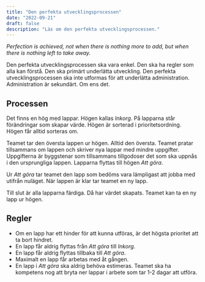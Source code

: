 ```yaml
---
title: "Den perfekta utvecklingsprocessen"
date: "2022-09-21"
draft: false
description: "Läs om den perfekta utvecklingsprocessen."
---
```


_Perfection is achieved, not when there is nothing more to add, but when there is nothing left to take away._

Den perfekta utvecklingsprocessen ska vara enkel.
Den ska ha regler som alla kan förstå.
Den ska primärt underlätta utveckling.
Den perfekta utvecklingsprocessen ska inte utformas för att underlätta administration.
Administration är sekundärt. Om ens det.

## Processen

Det finns en hög med lappar.
Högen kallas _Inkorg_.
På lapparna står förändringar som skapar värde.
Högen är sorterad i prioritetsordning.
Högen får alltid sorteras om.

Teamet tar den översta lappen ur högen.
Alltid den översta.
Teamet pratar tillsammans om lappen och skriver nya lappar med mindre uppgifter.
Uppgifterna är byggstenar som tillsammans tillgodoser det som ska uppnås i den ursprungliga lappen.
Lapparna flyttas till högen _Att göra_.

Ur _Att göra_ tar teamet den lapp som bedöms vara lämpligast att jobba med utifrån nuläget.
När lappen är klar tar teamet en ny lapp.

Till slut är alla lapparna färdiga. Då har värdet skapats. Teamet kan ta en ny lapp ur högen.

## Regler

- Om en lapp har ett hinder för att kunna utföras, är det högsta prioritet att ta bort hindret.
- En lapp får aldrig flyttas från _Att göra_ till _Inkorg_.
- En lapp får aldrig flyttas tillbaka till _Att göra_.
- Maximalt en lapp får arbetas med åt gången.
- En lapp i _Att göra_ ska aldrig behöva estimeras. Teamet ska ha kompetens nog att bryta ner lappar i arbete som tar 1-2 dagar att utföra.
